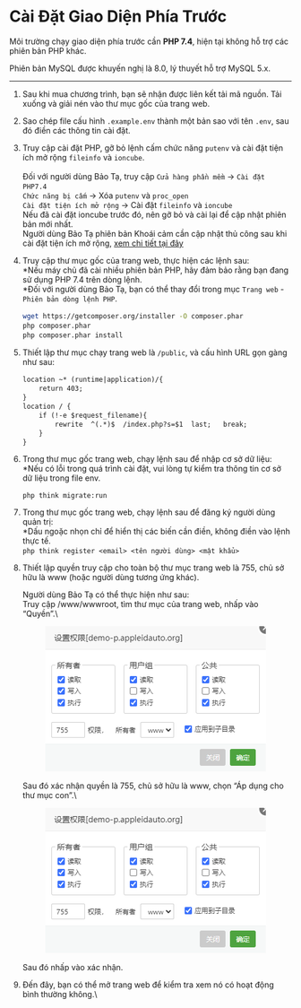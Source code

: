 # Cài Đặt Giao Diện Phía Trước

Môi trường chạy giao diện phía trước cần **PHP 7.4**, hiện tại không hỗ trợ các phiên bản PHP khác.

Phiên bản MySQL được khuyến nghị là 8.0, lý thuyết hỗ trợ MySQL 5.x.

***

1. Sau khi mua chương trình, bạn sẽ nhận được liên kết tải mã nguồn. Tải xuống và giải nén vào thư mục gốc của trang web.
2. Sao chép file cấu hình `.example.env` thành một bản sao với tên `.env`, sau đó điền các thông tin cài đặt.
3. Truy cập cài đặt PHP, gỡ bỏ lệnh cấm chức năng `putenv` và cài đặt tiện ích mở rộng `fileinfo` và `ioncube`.\
   \
   Đối với người dùng Bảo Tạ, truy cập `Cửa hàng phần mềm` -> `Cài đặt PHP7.4`\
   `Chức năng bị cấm` -> Xóa `putenv` và `proc_open`\
   `Cài đặt tiện ích mở rộng` -> Cài đặt `fileinfo` và `ioncube`\
   Nếu đã cài đặt ioncube trước đó, nên gỡ bỏ và cài lại để cập nhật phiên bản mới nhất.\
   Người dùng Bảo Tạ phiên bản Khoái cảm cần cập nhật thủ công sau khi cài đặt tiện ích mở rộng, [xem chi tiết tại đây](../others/ioncube-error.md)
4.  Truy cập thư mục gốc của trang web, thực hiện các lệnh sau:\
    \*Nếu máy chủ đã cài nhiều phiên bản PHP, hãy đảm bảo rằng bạn đang sử dụng PHP 7.4 trên dòng lệnh.\
    \*Đối với người dùng Bảo Tạ, bạn có thể thay đổi trong mục `Trang web` - `Phiên bản dòng lệnh PHP`.

    ```bash
    wget https://getcomposer.org/installer -O composer.phar
    php composer.phar
    php composer.phar install
    ```
5.  Thiết lập thư mục chạy trang web là `/public`, và cấu hình URL gọn gàng như sau:

    ```nginx
    location ~* (runtime|application)/{    
        return 403;
    }
    location / {
        if (!-e $request_filename){
            rewrite  ^(.*)$  /index.php?s=$1  last;   break;
        }
    }
    ```
6.  Trong thư mục gốc trang web, chạy lệnh sau để nhập cơ sở dữ liệu:\
    \*Nếu có lỗi trong quá trình cài đặt, vui lòng tự kiểm tra thông tin cơ sở dữ liệu trong file env.

    ```bash
    php think migrate:run
    ```
7. Trong thư mục gốc trang web, chạy lệnh sau để đăng ký người dùng quản trị:\
   \*Dấu ngoặc nhọn chỉ để hiển thị các biến cần điền, không điền vào lệnh thực tế.\
   `php think register <email> <tên người dùng> <mật khẩu>`
8.  Thiết lập quyền truy cập cho toàn bộ thư mục trang web là 755, chủ sở hữu là www (hoặc người dùng tương ứng khác).

    Người dùng Bảo Tạ có thể thực hiện như sau:\
    Truy cập /www/wwwroot, tìm thư mục của trang web, nhấp vào “Quyền”.\
    

    <figure><img src="../.gitbook/assets/image (11).png" alt=""><figcaption></figcaption></figure>

    Sau đó xác nhận quyền là 755, chủ sở hữu là www, chọn “Áp dụng cho thư mục con”.\
    

    <figure><img src="../.gitbook/assets/image (11).png" alt=""><figcaption></figcaption></figure>

    Sau đó nhấp vào xác nhận.
9. Đến đây, bạn có thể mở trang web để kiểm tra xem nó có hoạt động bình thường không.\




